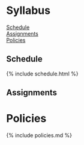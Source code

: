 # Syllabus

[Schedule](##-Schedule) <br />
[Assignments](##-Assignments) <br />
[Policies](#-Policies) <br />

## Schedule

{% include schedule.html %}

## Assignments

# Policies

{% include policies.md %}
